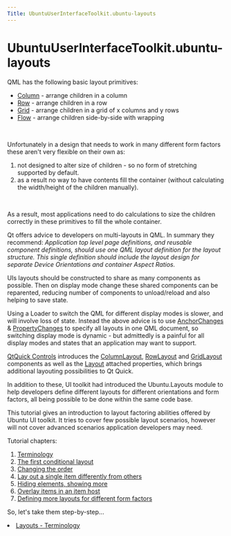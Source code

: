 ```yaml
---
Title: UbuntuUserInterfaceToolkit.ubuntu-layouts
---
```


# UbuntuUserInterfaceToolkit.ubuntu-layouts

<span class="subtitle"></span>
<!-- $$$ubuntu-layouts.html-description -->
<p>QML has the following basic layout primitives:</p>
<ul>
<li><a href="http://doc.qt.io/qt-5/qml-qtquick-column.html">Column</a> - arrange children in a column</li>
<li><a href="http://doc.qt.io/qt-5/qml-qtquick-row.html">Row</a> - arrange children in a row</li>
<li><a href="http://doc.qt.io/qt-5/qml-qtquick-grid.html">Grid</a> - arrange children in a grid of x columns and y rows</li>
<li><a href="http://doc.qt.io/qt-5/qml-qtquick-flow.html">Flow</a> - arrange children side-by-side with wrapping</li>
</ul>
<br>
<p>Unfortunately in a design that needs to work in many different form factors these aren't very flexible on their own as:</p>
<ol class="1">
<li>not designed to alter size of children - so no form of stretching supported by default.</li>
<li>as a result no way to have contents fill the container (without calculating the width/height of the children manually).</li>
</ol>
<br>
<p>As a result, most applications need to do calculations to size the children correctly in these primitives to fill the whole container.</p>
<p>Qt offers advice to developers on multi-layouts in QML. In summary they recommend: <i>Application top level page definitions, and reusable component definitions, should use one QML layout definition for the layout structure. This single definition should include the layout design for separate Device Orientations and container Aspect Ratios.</i></p>
<p>UIs layouts should be constructed to share as many components as possible. Then on display mode change these shared components can be reparented, reducing number of components to unload/reload and also helping to save state.</p>
<p>Using a Loader to switch the QML for different display modes is slower, and will involve loss of state. Instead the above advice is to use <a href="QtQuick.AnchorChanges.md">AnchorChanges</a> &amp; <a href="QtQuick.PropertyChanges.md">PropertyChanges</a> to specify all layouts in one QML document, so switching display mode is dynamic - but admittedly is a painful for all display modes and states that an application may want to support.</p>
<p><a href="http://doc.qt.io/qt-5/qtquicklayouts-overview.html">QtQuick Controls</a> introduces the <a href="http://doc.qt.io/qt-5/qtquicklayouts-overview.html">ColumnLayout</a>, <a href="http://doc.qt.io/qt-5/qtquicklayouts-overview.html">RowLayout</a> and <a href="http://doc.qt.io/qt-5/qtquicklayouts-overview.html">GridLayout</a> components as well as the <a href="http://doc.qt.io/qt-5/qtquicklayouts-overview.html">Layout</a> attached properties, which brings additional layouting possibilities to Qt Quick.</p>
<p>In addition to these, UI toolkit had introduced the Ubuntu.Layouts module to help developers define different layouts for different orientations and form factors, all being possible to be done within the same code base.</p>
<p>This tutorial gives an introduction to layout factoring abilities offered by Ubuntu UI toolkit. It tries to cover few possible layout scenarios, however will not cover advanced scenarios application developers may need.</p>
<p>Tutorial chapters:</p>
<ol class="1">
<li><a href="UbuntuUserInterfaceToolkit.ubuntu-layouts1.md">Terminology</a></li>
<li><a href="UbuntuUserInterfaceToolkit.ubuntu-layouts2.md">The first conditional layout</a></li>
<li><a href="UbuntuUserInterfaceToolkit.ubuntu-layouts3.md">Changing the order</a></li>
<li><a href="UbuntuUserInterfaceToolkit.ubuntu-layouts4.md">Lay out a single item differently from others</a></li>
<li><a href="UbuntuUserInterfaceToolkit.ubuntu-layouts5.md">Hiding elements, showing more</a></li>
<li><a href="UbuntuUserInterfaceToolkit.ubuntu-layouts6.md">Overlay items in an item host</a></li>
<li><a href="UbuntuUserInterfaceToolkit.ubuntu-layouts7.md">Defining more layouts for different form factors</a></li>
</ol>
<p>So, let's take them step-by-step..&#x2e;</p>
<!-- @@@ubuntu-layouts.html -->
<p class="naviNextPrevious footerNavi">
<li><a class="nextPage" href="UbuntuUserInterfaceToolkit.ubuntu-layouts1.md">Layouts - Terminology</a></li>
</p>
